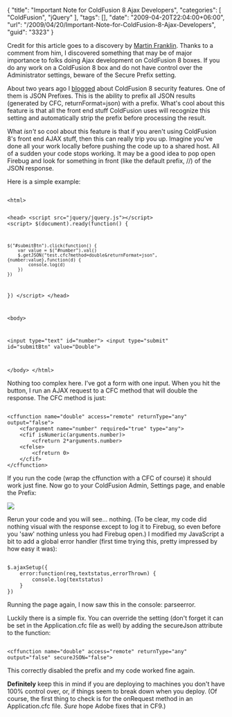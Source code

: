{
	"title": "Important Note for ColdFusion 8 Ajax Developers",
	"categories": [
		"ColdFusion",
		"jQuery"
	],
	"tags": [],
	"date": "2009-04-20T22:04:00+06:00",
	"url": "/2009/04/20/Important-Note-for-ColdFusion-8-Ajax-Developers",
	"guid": "3323"
}

Credit for this article goes to a discovery by <a href="http://www.raymondcamden.com/index.cfm/2008/2/27/Can-you-do-file-uploads-with-ColdFusion-8s-Ajax-features#cAABFE754-91DF-1F43-6FD5FB1D947239F6">Martin Franklin</a>. Thanks to a comment from him, I discovered something that may be of major importance to folks doing Ajax development on ColdFusion 8 boxes. If you do any work on a ColdFusion 8 box and do not have control over the Administrator settings, beware of the Secure Prefix setting.
<!--more-->
About two years ago I <a href="http://www.coldfusionjedi.com/index.cfm/2007/7/31/ColdFusion-8-Ajax-Security-Features">blogged</a> about ColdFusion 8 security features. One of them is JSON Prefixes. This is the ability to prefix all JSON results (generated by CFC, returnFormat=json) with a prefix. What's cool about this feature is that all the front end stuff ColdFusion uses will recognize this setting and automatically strip the prefix before processing the result.

What <i>isn't</i> so cool about this feature is that if you aren't using ColdFusion 8's front end AJAX stuff, then this can really trip you up. Imagine you've done all your work locally before pushing the code up to a shared host. All of a sudden your code stops working. It may be a good idea to pop open Firebug and look for something in front (like the default prefix, //) of the JSON response.

Here is a simple example:

<code>
&lt;html&gt;

&lt;head&gt;
&lt;script src="jquery/jquery.js"&gt;&lt;/script&gt;
&lt;script&gt;
$(document).ready(function() {
		
	$("#submitBtn").click(function() {
		var value = $("#number").val()
		$.getJSON("test.cfc?method=double&returnFormat=json",{number:value},function(d) {
			console.log(d)
		})
	})
	
})
&lt;/script&gt;
&lt;/head&gt;

&lt;body&gt;

&lt;input type="text" id="number"&gt; &lt;input type="submit" id="submitBtn" value="Double"&gt;	
		
&lt;/body&gt;
&lt;/html&gt;
</code>

Nothing too complex here. I've got a form with one input. When you hit the button, I run an AJAX request to a CFC method that will double the response. The CFC method is just:

<code>
&lt;cffunction name="double" access="remote" returnType="any" output="false"&gt;
	&lt;cfargument name="number" required="true" type="any"&gt;
	&lt;cfif isNumeric(arguments.number)&gt;
		&lt;cfreturn 2*arguments.number&gt;
	&lt;cfelse&gt;
		&lt;cfreturn 0&gt;
	&lt;/cfif&gt;
&lt;/cffunction&gt;
</code>

If you run the code (wrap the cffunction with a CFC of course) it should work just fine. Now go to your ColdFusion Admin, Settings page, and enable the Prefix:

<img src="http://www.coldfusionjedi.com/images//Picture 49.png">

Rerun your code and you will see... nothing. (To be clear, my code did nothing visual with the response except to log it to Firebug, so even before you 'saw' nothing unless you had Firebug open.) I modified my JavaScript a bit to add a global error handler (first time trying this, pretty impressed by how easy it was):

<code>
$.ajaxSetup({
	error:function(req,textstatus,errorThrown) {
		console.log(textstatus)
	}
})
</code>

Running the page again, I now saw this in the console: parseerror. 

Luckily there is a simple fix. You can override the setting (don't forget it can be set in the Application.cfc file as well) by adding the secureJson attribute to the function:

<code>
&lt;cffunction name="double" access="remote" returnType="any" output="false" secureJSON="false"&gt;
</code>

This correctly disabled the prefix and my code worked fine again.

<b>Definitely</b> keep this in mind if you are deploying to machines you don't have 100% control over, or, if things seem to break down when you deploy. (Of course, the first thing to check is for the onRequest method in an Application.cfc file. <i>Sure</i> hope Adobe fixes that in CF9.)
